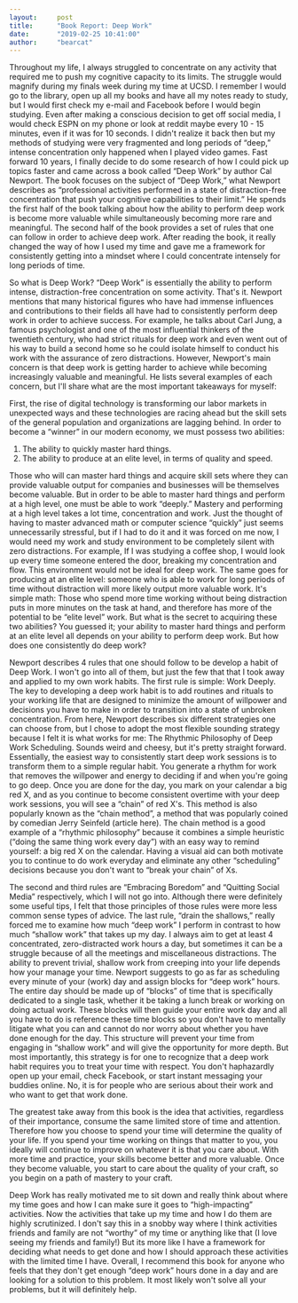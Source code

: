 ```yaml
---
layout:     post
title:      "Book Report: Deep Work"
date:       "2019-02-25 10:41:00"
author:     "bearcat"
---
```


Throughout my life, I always struggled to concentrate on any activity that required me to push my cognitive capacity to its limits.  The struggle would magnify during my finals week during my time at UCSD. I remember I would go to the library, open up all my books and have all my notes ready to study, but I would first check my e-mail and Facebook before I would begin studying. Even after making a conscious decision to get off social media, I would check ESPN on my phone or look at reddit maybe every 10 - 15 minutes, even if it was for 10 seconds. I didn't realize it back then but my methods of studying were very fragmented and long periods of “deep,” intense concentration only happened when I played video games. Fast forward 10 years, I finally decide to do some research of how I could pick up topics faster and came across a book called “Deep Work” by author Cal Newport. The book focuses on the subject of “Deep Work,” what Newport describes as “professional activities performed in a state of distraction-free concentration that push your cognitive capabilities to their limit.” He spends the first half of the book talking about how the ability to perform deep work is become more valuable while simultaneously becoming more rare and meaningful. The second half of the book provides a set of rules that one can follow in order to achieve deep work. After reading the book, it really changed the way of how I used my time and gave me a framework for consistently getting into a mindset where I could concentrate intensely for long periods of time. 

So what is Deep Work? “Deep Work” is essentially the ability to perform intense, distraction-free concentration on some activity. That's it. Newport mentions that many historical figures who have had immense influences and contributions to their fields all have had to consistently perform deep work in order to achieve success. For example, he talks about Carl Jung, a famous psychologist and one of the most influential thinkers of the twentieth century, who had strict rituals for deep work and even went out of his way to build a second home so he could isolate himself to conduct his work with the assurance of zero distractions. However, Newport's main concern is that deep work is getting harder to achieve while becoming increasingly valuable and meaningful. He lists several examples of each concern, but I'll share what are the most important takeaways for myself: 

First, the rise of digital technology is transforming our labor markets in unexpected ways and these technologies are racing ahead but the skill sets of the general population and organizations are lagging behind. In order to become a “winner” in our modern economy, we must possess two abilities:

1. The ability to quickly master hard things.
2. The ability to produce at an elite level, in terms of quality and speed. 

Those who will can master hard things and acquire skill sets where they can provide valuable output for companies and businesses will be themselves become valuable. But in order to be able to master hard things and perform at a high level, one must be able to work “deeply.” Mastery and performing at a high level takes a lot time, concentration and work. Just the thought of having to master advanced math or computer science “quickly” just seems unnecessarily stressful, but if I had to do it and it was forced on me now, I would need my work and study environment to be completely silent with zero distractions. For example, If I was studying a coffee shop, I would look up every time someone entered the door, breaking my concentration and flow. This environment would not be ideal for deep work. The same goes for producing at an elite level: someone who is able to work for long periods of time without distraction will more likely output more valuable work. It's simple math: Those who spend more time working without being distraction puts in more minutes on the task at hand, and therefore has more of the potential to be “elite level” work. But what is the secret to acquiring these two abilities? You guessed it; your ability to master hard things and perform at an elite level all depends on your ability to perform deep work.
But how does one consistently do deep work? 

Newport describes 4 rules that one should follow to be develop a habit of Deep Work. I won't go into all of them, but just the few that that I took away and applied to my own work habits. The first rule is simple: Work Deeply. The key to developing a deep work habit is to add routines and rituals to your working life that are designed to minimize the amount of willpower and decisions you have to make in order to transition into a state of unbroken concentration. From here, Newport describes six different strategies one can choose from, but I chose to adopt the most flexible sounding strategy because I felt it is what works for me: The Rhythmic Philosophy of Deep Work Scheduling. Sounds weird and cheesy, but it's pretty straight forward. Essentially, the easiest way to consistently start deep work sessions is to transform them to a simple regular habit. You generate a rhythm for work that removes the willpower and energy to deciding if and when you're going to go deep. Once you are done for the day, you mark on your calendar a big red X, and as you continue to become consistent overtime with your deep work sessions, you will see a “chain” of red X's. This method is also popularly known as the “chain method”, a method that was popularly coined by comedian Jerry Seinfeld (article here). The chain method is a good example of a “rhythmic philosophy” because it combines a simple heuristic (“doing the same thing work every day”) with an easy way to remind yourself: a big red X on the calendar. Having a visual aid can both motivate you to continue to do work everyday and eliminate any other “scheduling” decisions because you don't want to “break your chain” of Xs.

  The second and third rules are “Embracing Boredom” and “Quitting Social Media” respectively, which I will not go into. Although there were definitely some useful tips, I felt that those principles of those rules were more less common sense types of advice. The last rule, “drain the shallows,” really forced me to examine how much “deep work” I perform in contrast to how much “shallow work” that takes up my day. I always aim to get at least 4 concentrated, zero-distracted work hours a day, but sometimes it can be a struggle because of all the meetings and miscellaneous distractions. The ability to prevent trivial, shallow work from creeping into your life depends how your manage your time. Newport suggests to go as far as scheduling every minute of your (work) day and assign blocks for “deep work” hours. The entire day should be made up of “blocks” of time that is specifically dedicated to a single task, whether it be taking a lunch break or working on doing actual work. These blocks will then guide your entire work day and all you have to do is reference these time blocks so you don't have to mentally litigate what you can and cannot do nor worry about whether you have done enough for the day. This structure will prevent your time from engaging in “shallow work” and will give the opportunity for more depth. But most importantly, this strategy is for one to recognize that a deep work habit requires you to treat your time with respect. You don't haphazardly open up your email, check Facebook, or start instant messaging your buddies online. No, it is for people who are serious about their work and who want to get that work done.

The greatest take away from this book is the idea that activities, regardless of their importance, consume the same limited store of time and attention. Therefore how you choose to spend your time will determine the quality of your life. If you spend your time working on things that matter to you, you ideally will continue to improve on whatever it is that you care about. With more time and practice, your skills become better and more valuable. Once they become valuable, you start to care about the quality of your craft, so you begin on a path of mastery to your craft. 

Deep Work has really motivated me to sit down and really think about where my time goes and how I can make sure it goes to “high-impacting” activities. Now the activities that take up my time and how I do them are highly scrutinized. I don't say this in a snobby way where I think  activities friends and family are not “worthy” of my time or anything like that (I love seeing my friends and family!) But its more like I have a framework for deciding what needs to get done and how I should approach these activities with the limited time I have. Overall, I recommend this book for anyone who feels that they don't get enough “deep work” hours done in a day and are looking for a solution to this problem. It most likely won't solve all your problems, but it will definitely help. 
